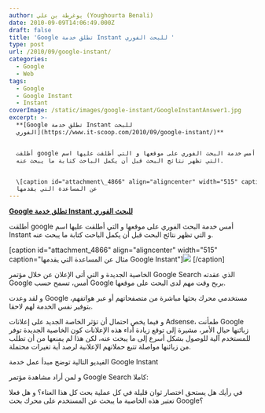 ```yaml
---
author: يوغرطة بن علي (Youghourta Benali)
date: 2010-09-09T14:06:49.000Z
draft: false
title: 'Google تطلق خدمة Instant للبحث الفوري '
type: post
url: /2010/09/google-instant/
categories:
  - Google
  - Web
tags:
  - Google
  - Google Instant
  - Instant
coverImage: /static/images/google-instant/GoogleInstantAnswer1.jpg
excerpt: >-
  **[Google تطلق خدمة Instant للبحث
  الفوري](https://www.it-scoop.com/2010/09/google-instant/)**


  أطلقت google أمس خدمة البحث الفوري على موقعها و التي أطلقت عليها اسم Instant و
  التي تظهر نتائج البحث قبل أن يكمل الباحث كتابة ما يبحث عنه.


  \[caption id="attachment\_4866" align="aligncenter" width="515" caption="مثال
  عن المساعدة التي يقدمها
---
```

**[Google تطلق خدمة Instant للبحث الفوري](https://www.it-scoop.com/2010/09/google-instant/)**

أطلقت google أمس خدمة البحث الفوري على موقعها و التي أطلقت عليها اسم Instant و التي تظهر نتائج البحث قبل أن يكمل الباحث كتابة ما يبحث عنه.

\[caption id="attachment\_4866" align="aligncenter" width="515" caption="مثال عن المساعدة التي يقدمها Google Instant"]![](/static/images/google-instant/GoogleInstantAnswer1.jpg) \[/caption]

الخاصية الجديدة و التي أتى الإعلان عن خلال مؤتمر Google Search الذي عقدته Google أمس، تسمح حسب Google بربح وقت مهم لدى البحث على موقعها.

و لقد وعدت Google مستخدمي محرك بحثها مباشرة من متصفحاتهم أو عبر هواتفهم، بتوفير نفس الخدمة لهم لاحقا.

و فيما يخص احتمال أن تؤثر الخاصة الجديد على إعلانات Adsense، طمأنت Google زبائنها حيال الأمر، مشيرة إلى توقع زيادة أداء هذه الإعلانات كون الخاصية الجديدة توفر للمستخدم آلية للوصول بشكل أسرع إلى ما يبحث عنه، لكن هذا لم يمنعها من أن تطلب من زبائنها مواصلة تتبع حملاتهم الإعلانية لرصد أية تغيرات محتملة.

الفيديو التالية توضح مبدأ عمل خدمة Google Instant

و لمن أراد مشاهدة مؤتمر Google Search كاملا:

في رأيك هل يستحق اختصار ثوان قليلة في كل عملية بحث كل هذا العناء؟ و هل فعلا تعتبر هذه الخاصية ما يبحث عن المستخدم على محرك بحث Google؟
